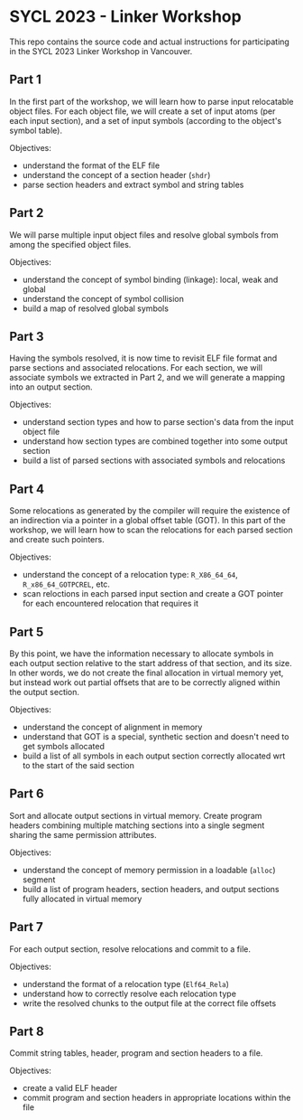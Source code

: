 # SYCL 2023 - Linker Workshop

This repo contains the source code and actual instructions for participating in the SYCL 2023
Linker Workshop in Vancouver.

## Part 1

In the first part of the workshop, we will learn how to parse input relocatable object files. For each object file, we will create a set of input atoms (per each input section), and a set of input symbols (according to the object's symbol table).

Objectives:
* understand the format of the ELF file
* understand the concept of a section header (`shdr`)
* parse section headers and extract symbol and string tables

## Part 2

We will parse multiple input object files and resolve global symbols from among the specified object files.

Objectives:
* understand the concept of symbol binding (linkage): local, weak and global
* understand the concept of symbol collision
* build a map of resolved global symbols

## Part 3

Having the symbols resolved, it is now time to revisit ELF file format and parse sections and associated relocations.
For each section, we will associate symbols we extracted in Part 2, and we will generate a mapping into an output
section.

Objectives:
* understand section types and how to parse section's data from the input object file
* understand how section types are combined together into some output section
* build a list of parsed sections with associated symbols and relocations

## Part 4

Some relocations as generated by the compiler will require the existence of an indirection via a pointer in a
global offset table (GOT). In this part of the workshop, we will learn how to scan the relocations for each
parsed section and create such pointers.

Objectives:
* understand the concept of a relocation type: `R_X86_64_64`, `R_x86_64_GOTPCREL`, etc.
* scan reloctions in each parsed input section and create a GOT pointer for each encountered relocation that
  requires it

## Part 5

By this point, we have the information necessary to allocate symbols in each output section relative to the start
address of that section, and its size. In other words, we do not create the final allocation in virtual memory yet,
but instead work out partial offsets that are to be correctly aligned within the output section.

Objectives:
* understand the concept of alignment in memory
* understand that GOT is a special, synthetic section and doesn't need to get symbols allocated
* build a list of all symbols in each output section correctly allocated wrt to the start of the said section

## Part 6

Sort and allocate output sections in virtual memory. Create program headers combining multiple matching sections
into a single segment sharing the same permission attributes.

Objectives:
* understand the concept of memory permission in a loadable (`alloc`) segment
* build a list of program headers, section headers, and output sections fully allocated in virtual memory

## Part 7

For each output section, resolve relocations and commit to a file.

Objectives:
* understand the format of a relocation type (`Elf64_Rela`)
* understand how to correctly resolve each relocation type
* write the resolved chunks to the output file at the correct file offsets

## Part 8

Commit string tables, header, program and section headers to a file.

Objectives:
* create a valid ELF header
* commit program and section headers in appropriate locations within the file

